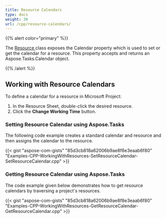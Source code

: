 ```yaml
---
title: Resource Calendars
type: docs
weight: 30
url: /cpp/resource-calendars/
---
```


{{% alert color="primary" %}} 

The [Resource ](https://apireference.aspose.com/cpp/tasks/class/aspose.tasks.resource/)class exposes the Calendar property which is used to set or get the calendar for a resource. This property accepts and returns an Aspose.Tasks.Calendar object.

{{% /alert %}} 
## **Working with Resource Calendars**
To define a calendar for a resource in Microsoft Project:

1. In the Resource Sheet, double-click the desired resource.
1. Click the **Change Working Time** button.
### **Setting Resource Calendar using Aspose.Tasks**
The following code example creates a standard calendar and resource and then assigns the calendar to the resource.

{{< gist "aspose-com-gists" "85d3cb818a62006b9ae8f8e3eaab6f80" "Examples-CPP-WorkingWithResources-SetResourceCalendar-SetResourceCalendar.cpp" >}}
### **Getting Resource Calendar using Aspose.Tasks**
The code example given below demonstrates how to get resource calendars by traversing a project's resources.

{{< gist "aspose-com-gists" "85d3cb818a62006b9ae8f8e3eaab6f80" "Examples-CPP-WorkingWithResources-GetResourceCalendar-GetResourceCalendar.cpp" >}}
